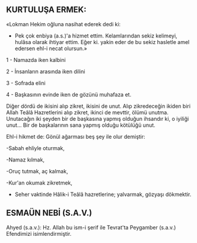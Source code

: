 ## KURTULUŞA ERMEK:

«Lokman Hekim oğluna nasihat ederek dedi ki:

- Pek çok enbiya (a.s.)'a hizmet ettim. Kelamlarından sekiz kelimeyi, hulâsa olarak ihtiyar ettim. Eğer ki. yakin eder de bu sekiz hasletle amel edersen ehl-i necat olursun.»

1 - Namazda iken kalbini

2 - İnsanların arasında iken dilini

3 - Sofrada elini

4 - Başkasının evinde iken de gözünü mu­hafaza et.

Diğer dördü de ikisini alıp zikret, ikisini de unut. Alıp zikredeceğin ikiden biri Allah Teâlâ Hazretlerini alıp zikret, ikinci de mevttir, ölümü unutma. Unutacağın iki şeyden bir de başkası­na yapmış olduğun ihsandır ki, o iyiliği unut... Bir de başkalarının sana yapmış olduğu kötülü­ğü unut.

Ehl-i hikmet de: Gönül ağarması beş şey ile olur demiştir:

-Sabah ehliyle oturmak,

-Namaz kılmak,

-Oruç tutmak, aç kalmak,

-Kur'an okumak zikretmek,

- Seher vaktinde Hâlik-i Teâlâ hazretlerine; yalvarmak, gözyaşı dökmektir.

## ESMAÜN NEBİ (S.A.V.)

Ahyed (s.a.v.): Hz. Allah bu ism-i şerif ile Tevrat'ta Peygamber (s.a.v.) Efendimizi isimlendirmiştir.
